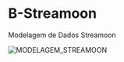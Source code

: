 # B-Streamoon
Modelagem de Dados Streamoon

![MODELAGEM_STREAMOON](https://github.com/PI-Streamoon/B-Streamoon/assets/125586491/8473eccd-6862-42f6-be2e-755ed6681b7b)

